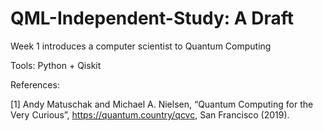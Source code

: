 # QML-Independent-Study: A Draft
 
Week 1 introduces a computer scientist to Quantum Computing


Tools: Python + Qiskit

References:

[1] Andy Matuschak and Michael A. Nielsen, “Quantum Computing for the Very Curious”, https://quantum.country/qcvc, San Francisco (2019).
